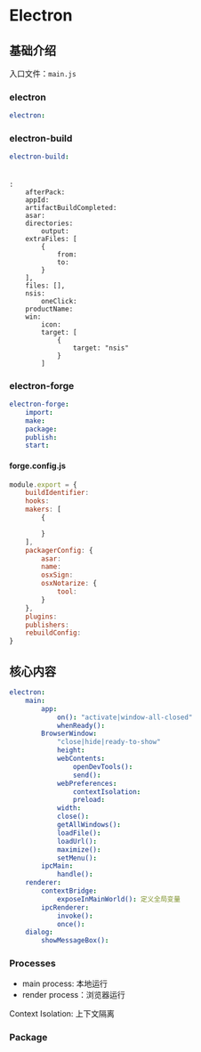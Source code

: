 # Electron

## 基础介绍


入口文件：`main.js`







### electron

```yaml
electron:
```

### electron-build
```yaml
electron-build:
    
```

####

```
:
    afterPack:
    appId:
    artifactBuildCompleted:
    asar:
    directories:
        output:
    extraFiles: [
        {
            from:
            to:
        }
    ],
    files: [],
    nsis:
        oneClick:
    productName:
    win:
        icon:
        target: [
            {
                target: "nsis"
            }
        ]
```




### electron-forge

```yaml
electron-forge:
    import:
    make:
    package:
    publish:
    start:
```

#### forge.config.js

```javascript
module.export = {
    buildIdentifier:
    hooks:
    makers: [
        {

        }
    ],
    packagerConfig: {
        asar:
        name:
        osxSign:
        osxNotarize: {
            tool:
        }
    },
    plugins:
    publishers:
    rebuildConfig:
}
```



## 核心内容

```yaml
electron:
    main:
        app:
            on(): "activate|window-all-closed"
            whenReady():
        BrowserWindow:
            "close|hide|ready-to-show"
            height:
            webContents:
                openDevTools():
                send():
            webPreferences:
                contextIsolation:
                preload:
            width:
            close():
            getAllWindows():
            loadFile():
            loadUrl():
            maximize():
            setMenu():
        ipcMain:
            handle():
    renderer:
        contextBridge:
            exposeInMainWorld(): 定义全局变量
        ipcRenderer:
            invoke():
            once():
    dialog:
        showMessageBox():

```

### Processes

- main process: 本地运行
- render process：浏览器运行

Context Isolation: 上下文隔离










### Package


